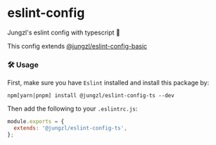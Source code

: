 # eslint-config
Jungzl's eslint config with typescript 🦄

This config extends [@jungzl/eslint-config-basic](https://github.com/jungzl/eslint-config/tree/main/packages/basic)

### 🛠️ Usage

First, make sure you have `Eslint` installed and install this package by:

```npm
npm[yarn|pnpm] install @jungzl/eslint-config-ts --dev
```
Then add the following to your `.eslintrc.js`:

```js
module.exports = {
  extends: '@jungzl/eslint-config-ts',
};
```
